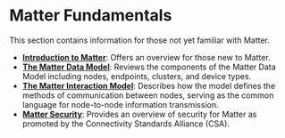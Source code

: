 # Matter Fundamentals

This section contains information for those not yet familiar with Matter.

- [**Introduction to Matter**](/matter/<docspace-docleaf-version>/matter-fundamentals-introduction): Offers an overview for those new to Matter.
- [**The Matter Data Model**](/matter/<docspace-docleaf-version>/matter-fundamentals-data-model): Reviews the components of the Matter Data Model including nodes, endpoints, clusters, and device types.
- [**The Matter Interaction Model**](/matter/<docspace-docleaf-version>/matter-fundamentals-interaction-model): Describes how the model defines the methods of communication between nodes, serving as the common language for node-to-node information transmission.
- [**Matter Security**](/matter/<docspace-docleaf-version>/matter-fundamentals-security): Provides an overview of security for Matter as promoted by the Connectivity Standards Alliance (CSA).